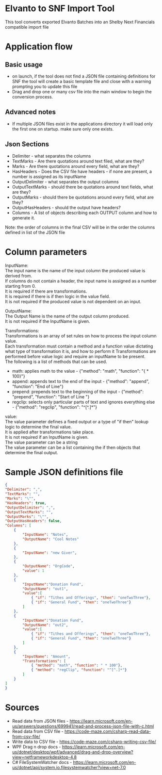 # Elvanto to SNF Import Tool
This tool converts exported Elvanto Batches into an Shelby Next Financials compatible import file

# Application flow
## Basic usage
- on launch, if the tool does not find a JSON file containing definitions for SNF the tool will create a basic template file and close with a warning prompting you to update this file
- Drag and drop one or many csv file into the main window to begin the conversion process. 

## Advanced notes
- If multiple JSON files exist in the applications directory it will load only the first one on startup. make sure only one exists.

## Json Sections
- Delimiter - what separates the columns
- TextMarks - Are there quotations around text filed, what are they?
- Marks - Are there quotations around every field, what are they?
- HasHeaders - Does the CSV file have headers - if none are present, a number is assigned as its inputName
- OutputDelimiter - what separates the output columns
- OutputTextMarks - should there be quotations around text fields, what are they?
- OutputMarks - should there be quotations around every field, what are they?
- OutputHasHeaders - should the output have headers?
- Columns - A list of objects describing each OUTPUT column and how to generate it.

Note: the order of columns in the final CSV will be in the order the columns defined in list of the JSON file


# Column parameters
InputName:  
The input name is the name of the input column the produced value is derived from.  
If columns do not contain a header, the input name is assigned as a number starting from 0.  
It is required if there are transformations.  
It is required if there is if then logic in the value field.  
It is not required if the produced value is not dependent on an input. 

OutputName:  
The Output Name is the name of the output column produced.  
It is not required if the InputName is given.  

Transformations:  
Transformations is an array of set rules on how to process the input column value.  
Each transformation must contain a method and a function value dictating what type of transformation it is, and how to perform it
Transformations are performed before value logic and require an inputName to be present.  
The following is a list of methods that can be used.  
  - math: applies math to the value - {"method": "math", "function": "{ * 100}"}
  - append: appends text to the end of the input - {"method": "append", "function": "End of Line"}
  - prepend: prepends text to the beginning of the input - {"method": "prepend", "function": "Start of Line "}
  - regclip: selects only particular parts of text and ignores everything else - {"method": "regclip", "function": "^[^.]*"}


value:  
The value parameter defines a fixed output or a type of "if then" lookup logic to determine the final value.  
It is applied after transformations take place.  
It is not required if an InputName is given.  
The value parameter can be a string  
The value parameter can be a list containing the if then objects that determine the final output.  



# Sample JSON definitions file
```JSON
{
"Delimiter": ",",
"TextMarks": "",
"Marks": "\"",
"HasHeaders": true,
"OutputDelimiter": ",",
"OutputTextMarks": "",
"OutputMarks": "\"",
"OutputHasHeaders": false,
"Columns": [
	{
		"InputName": "Notes",
		"OutputName": "Cool Notes"
	},
	{
		"InputName": "new Giver",
	},
	{
		"OutputName": "OrgCode",
		"value": 1
	},
	{
		"InputName":"Donation Fund",
		"OutputName": "out1",
		"value":[
			{ "if": "Tithes and Offerings", "then": "oneTwoThree"},
			{ "if": "General Fund", "then": "oneTwoThree"}
		]
	},
	{
		"InputName":"Donation Fund",
		"OutputName": "out2",
		"value":[
			{ "if": "Tithes and Offerings", "then": "oneTwoThree"},
			{ "if": "General Fund", "then": "oneTwoThree"}
		]
	},
	{
		"InputName": "Amount",
		"Transformations": [
			{ "method": "math", "function": " * 100"},
			{ "method": "regClip", "function": "^[^.]*"}
		]
	}
]
}
```

# Sources
- Read data from JSON files - https://learn.microsoft.com/en-us/answers/questions/699941/read-and-process-json-file-with-c.html
- Read data from CSV file - https://code-maze.com/csharp-read-data-from-csv-file/
- Write data to CSV file - https://code-maze.com/csharp-writing-csv-file/
- WPF Drag n drop docs - https://learn.microsoft.com/en-us/dotnet/desktop/wpf/advanced/drag-and-drop-overview?view=netframeworkdesktop-4.8
- C# FileSystemWatcher docs - https://learn.microsoft.com/en-us/dotnet/api/system.io.filesystemwatcher?view=net-7.0
